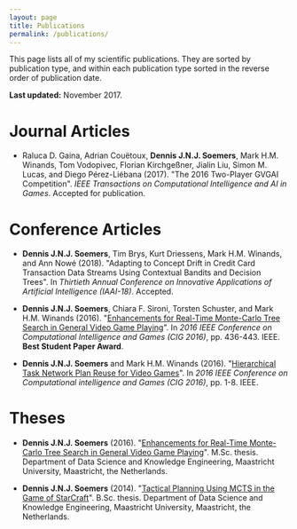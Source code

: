 ```yaml
---
layout: page
title: Publications
permalink: /publications/
---
```


This page lists all of my scientific publications. They are sorted by publication type, and within each publication type sorted in the reverse order of publication date.

**Last updated:** November 2017.

# Journal Articles

- Raluca D. Gaina, Adrian Couëtoux, **Dennis J.N.J. Soemers**, Mark H.M. Winands, Tom Vodopivec, Florian Kirchgeßner, Jialin Liu, Simon M. Lucas, and Diego Pérez-Liébana 
(2017). "The 2016 Two-Player GVGAI Competition". *IEEE Transactions on Computational Intelligence and AI in Games*. Accepted for publication.

# Conference Articles

- **Dennis J.N.J. Soemers**, Tim Brys, Kurt Driessens, Mark H.M. Winands, and Ann Nowé (2018). "Adapting to Concept Drift in Credit Card Transaction Data Streams Using Contextual
Bandits and Decision Trees". In *Thirtieth Annual Conference on Innovative Applications of Artificial Intelligence (IAAI-18)*. Accepted.

- **Dennis J.N.J. Soemers**, Chiara F. Sironi, Torsten Schuster, and Mark H.M. Winands (2016). 
"[Enhancements for Real-Time Monte-Carlo Tree Search in General Video Game Playing](/assets/publications/CIG2016_GVGAI.pdf)". 
In *2016 IEEE Conference on Computational Intelligence and Games (CIG 2016)*, pp. 436-443. IEEE. **Best Student Paper Award**.

- **Dennis J.N.J. Soemers** and Mark H.M. Winands (2016). "[Hierarchical Task Network Plan Reuse for Video Games](/assets/publications/CIG2016_HTN.pdf)". In *2016 IEEE Conference on Computational 
intelligence and Games (CIG 2016)*, pp. 1-8. IEEE.

# Theses

- **Dennis J.N.J. Soemers** (2016). "[Enhancements for Real-Time Monte-Carlo Tree Search in General Video Game Playing](/assets/publications/Soemers_thesis.pdf)". M.Sc. thesis. 
Department of Data Science and Knowledge Engineering, Maastricht University, Maastricht, the Netherlands.

- **Dennis J.N.J. Soemers** (2014). "[Tactical Planning Using MCTS in the Game of StarCraft](/assets/publications/Soemers_BSc-paper.pdf)". B.Sc. thesis. 
Department of Data Science and Knowledge Engineering, Maastricht University, Maastricht, the Netherlands.
